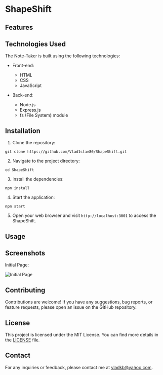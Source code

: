 # ShapeShift


## Features



## Technologies Used

The Note-Taker is built using the following technologies:

- Front-end:
  - HTML
  - CSS
  - JavaScript

- Back-end:
  - Node.js
  - Express.js
  - fs (File System) module

## Installation

1. Clone the repository:

```
git clone https://github.com/Vlad1slav86/ShapeShift.git
```

2. Navigate to the project directory:

```
cd ShapeShift
```

3. Install the dependencies:

```
npm install
```

4. Start the application:

```
npm start
```


5. Open your web browser and visit `http://localhost:3001` to access the ShapeShift.

## Usage


## Screenshots


Initial Page:

![Initial Page]()


## Contributing

Contributions are welcome! If you have any suggestions, bug reports, or feature requests, please open an issue on the GitHub repository.

## License

This project is licensed under the MIT License. You can find more details in the [LICENSE](LICENSE) file.

## Contact

For any inquiries or feedback, please contact me at vladkb@yahoo.com.


